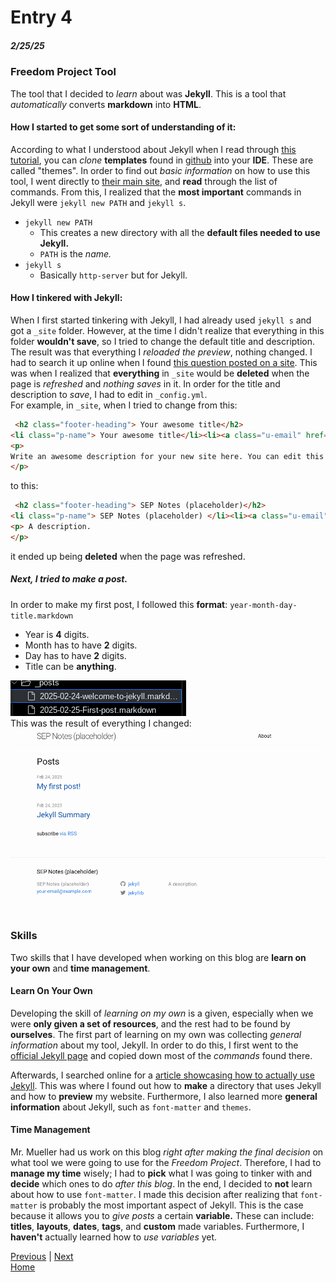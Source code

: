 # Entry 4
##### 2/25/25

### Freedom Project Tool
The tool that I decided to _learn_ about was **Jekyll**. This is a tool that _automatically_ converts **markdown** into **HTML**.
#### How I started to get some sort of understanding of it:
According to what I understood about Jekyll when I read through [this tutorial](https://kinsta.com/blog/jekyll-static-site/), you can _clone_ **templates** found in [github](https://github.com/) into your **IDE**. These are called "themes".
In order to find out _basic information_ on how to use this tool, I went directly to [their main site](https://jekyllrb.com/docs/usage/), and **read** through the list of commands. From this, I realized that the **most important**
commands in Jekyll were `jekyll new PATH` and `jekyll s`.
* `jekyll new PATH`
  * This creates a new directory with all the **default files needed to use Jekyll.**
  * `PATH` is the _name._
* `jekyll s`
  * Basically `http-server` but for Jekyll.
#### How I tinkered with Jekyll:
When I first started tinkering with Jekyll, I had already used  `jekyll s` and got a `_site` folder. However, at the time I didn't realize that everything in this folder **wouldn't save**, so I tried to change the default title and description. The result was that everything I _reloaded the preview_, nothing changed. I had to search it up online when I found [this question posted on a site](https://stackoverflow.com/questions/45090500/jekyll-assets-get-deleted). This was when I realized that **everything** in `_site` would be **deleted** when the page is _refreshed_ and _nothing saves_ in it. In order for the title and description to _save_, I had to edit in `_config.yml`.   
For example, in `_site`, when I tried to change from this:
```html
 <h2 class="footer-heading"> Your awesome title</h2>
<li class="p-name"> Your awesome title</li><li><a class="u-email" href="mailto:your-email@example.com">your-email@example.com</a></li></ul>
<p>
Write an awesome description for your new site here. You can edit this line in _config.yml. It will appear in your document head meta (for Google search results) and in your feed.xml site description.
</p>
```
to this:
```html
 <h2 class="footer-heading"> SEP Notes (placeholder)</h2>
<li class="p-name"> SEP Notes (placeholder) </li><li><a class="u-email" href="mailto:your-email@example.com">your-email@example.com</a></li></ul>
<p> A description.
</p>
```
it ended up being **deleted** when the page was refreshed.
##### Next, I tried to make a post.  
In order to make my first post, I followed this **format**: 
`year-month-day-title.markdown`  
  * Year is **4** digits.
  * Month has to have **2** digits.
  * Day has to have **2** digits.
  * Title can be **anything**.
    
![image1](../images/jekyll-first-post.png)  
This was the result of everything I changed:  
![image2](../images/First-jekyll-screenshot.png)
### Skills
Two skills that I have developed when working on this blog are **learn on your own** and **time management**.

#### Learn On Your Own
Developing the skill of _learning on my own_ is a given, especially when we were **only given a set of resources**, and the rest had to be found by **ourselves**. The first part of learning on my own was collecting _general information_ about my tool, Jekyll. In order to do this, I first went to the [official Jekyll page](https://jekyllrb.com/) and copied down most of the _commands_ found there. 

Afterwards, I searched online for a [article showcasing how to actually use Jekyll](https://kinsta.com/blog/jekyll-static-site/). 
This was where I found out how to **make** a directory that uses Jekyll and how to **preview** my website. Furthermore, I also learned more **general information** about Jekyll, such as `font-matter` and `themes`.
#### Time Management
Mr. Mueller had us work on this blog _right after making the final decision_ on what tool we were going to use for the _Freedom Project_. Therefore, I had to **manage my time** wisely; I had to **pick** what I was going to tinker with and **decide** which ones to do _after this blog_. In the end, I decided to **not** learn about how to use `font-matter`. I made this decision after realizing that `font-matter` is probably the most important aspect of Jekyll. This is the case because it allows you to _give posts_ a certain **variable.** These can include: **titles**, **layouts**, **dates**, **tags**, and **custom** made variables. Furthermore, I **haven't** actually learned how to _use variables_ yet.

[Previous](entry03.md) | [Next](entry05.md)  
[Home](../README.md)


